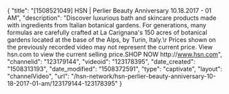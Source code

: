 {
    "title": "[1508521049] HSN | Perlier Beauty Anniversary 10.18.2017 - 01 AM",
    "description": "Discover luxurious bath and skincare products made with ingredients from Italian botanical gardens. For generations, many formulas are carefully crafted at La Carignana's 150 acres of botanical gardens located at the base of the Alps, by Turin, Italy.\r Prices shown on the previously recorded video may not represent the current price.  View hsn.com to view the current selling price.SHOP NOW http:\/\/www.hsn.com",
    "channelid": "123179144",
    "videoid": "123178395",
    "date_created": "1508313193",
    "date_modified": "1508372591",
    "type": "captivate",
    "layout": "channelVideo",
    "url": "\/hsn-network\/hsn-perlier-beauty-anniversary-10-18-2017-01-am\/123179144-123178395"
}
